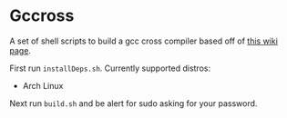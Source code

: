 # Gccross
A set of shell scripts to build a gcc cross compiler based off of
[this wiki page](https://wiki.osdev.org/GCC_Cross-Compiler).

First run `installDeps.sh`. Currently supported distros:
- Arch Linux

Next run `build.sh` and be alert for sudo asking for your password.
